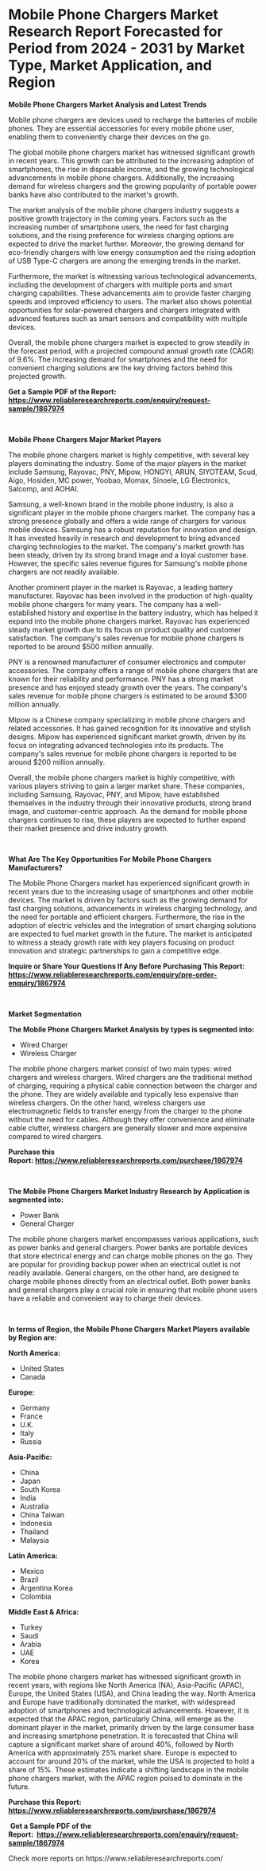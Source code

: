 <p><h1>Mobile Phone Chargers Market Research Report Forecasted for Period from 2024 -  2031 by Market Type, Market Application, and Region</h1></p><p><strong>Mobile Phone Chargers Market Analysis and Latest Trends</strong></p>
<p><p>Mobile phone chargers are devices used to recharge the batteries of mobile phones. They are essential accessories for every mobile phone user, enabling them to conveniently charge their devices on the go.</p><p>The global mobile phone chargers market has witnessed significant growth in recent years. This growth can be attributed to the increasing adoption of smartphones, the rise in disposable income, and the growing technological advancements in mobile phone chargers. Additionally, the increasing demand for wireless chargers and the growing popularity of portable power banks have also contributed to the market's growth.</p><p>The market analysis of the mobile phone chargers industry suggests a positive growth trajectory in the coming years. Factors such as the increasing number of smartphone users, the need for fast charging solutions, and the rising preference for wireless charging options are expected to drive the market further. Moreover, the growing demand for eco-friendly chargers with low energy consumption and the rising adoption of USB Type-C chargers are among the emerging trends in the market.</p><p>Furthermore, the market is witnessing various technological advancements, including the development of chargers with multiple ports and smart charging capabilities. These advancements aim to provide faster charging speeds and improved efficiency to users. The market also shows potential opportunities for solar-powered chargers and chargers integrated with advanced features such as smart sensors and compatibility with multiple devices.</p><p>Overall, the mobile phone chargers market is expected to grow steadily in the forecast period, with a projected compound annual growth rate (CAGR) of 9.6%. The increasing demand for smartphones and the need for convenient charging solutions are the key driving factors behind this projected growth.</p></p>
<p><strong>Get a Sample PDF of the Report:&nbsp; <a href="https://www.reliableresearchreports.com/enquiry/request-sample/1867974">https://www.reliableresearchreports.com/enquiry/request-sample/1867974</a></strong></p>
<p>&nbsp;</p>
<p><strong>Mobile Phone Chargers Major Market Players</strong></p>
<p><p>The mobile phone chargers market is highly competitive, with several key players dominating the industry. Some of the major players in the market include Samsung, Rayovac, PNY, Mipow, HONGYI, ARUN, SIYOTEAM, Scud, Aigo, Hosiden, MC power, Yoobao, Momax, Sinoele, LG Electronics, Salcomp, and AOHAI.</p><p>Samsung, a well-known brand in the mobile phone industry, is also a significant player in the mobile phone chargers market. The company has a strong presence globally and offers a wide range of chargers for various mobile devices. Samsung has a robust reputation for innovation and design. It has invested heavily in research and development to bring advanced charging technologies to the market. The company's market growth has been steady, driven by its strong brand image and a loyal customer base. However, the specific sales revenue figures for Samsung's mobile phone chargers are not readily available.</p><p>Another prominent player in the market is Rayovac, a leading battery manufacturer. Rayovac has been involved in the production of high-quality mobile phone chargers for many years. The company has a well-established history and expertise in the battery industry, which has helped it expand into the mobile phone chargers market. Rayovac has experienced steady market growth due to its focus on product quality and customer satisfaction. The company's sales revenue for mobile phone chargers is reported to be around $500 million annually.</p><p>PNY is a renowned manufacturer of consumer electronics and computer accessories. The company offers a range of mobile phone chargers that are known for their reliability and performance. PNY has a strong market presence and has enjoyed steady growth over the years. The company's sales revenue for mobile phone chargers is estimated to be around $300 million annually.</p><p>Mipow is a Chinese company specializing in mobile phone chargers and related accessories. It has gained recognition for its innovative and stylish designs. Mipow has experienced significant market growth, driven by its focus on integrating advanced technologies into its products. The company's sales revenue for mobile phone chargers is reported to be around $200 million annually.</p><p>Overall, the mobile phone chargers market is highly competitive, with various players striving to gain a larger market share. These companies, including Samsung, Rayovac, PNY, and Mipow, have established themselves in the industry through their innovative products, strong brand image, and customer-centric approach. As the demand for mobile phone chargers continues to rise, these players are expected to further expand their market presence and drive industry growth.</p></p>
<p>&nbsp;</p>
<p><strong>What Are The Key Opportunities For Mobile Phone Chargers Manufacturers?</strong></p>
<p><p>The Mobile Phone Chargers market has experienced significant growth in recent years due to the increasing usage of smartphones and other mobile devices. The market is driven by factors such as the growing demand for fast charging solutions, advancements in wireless charging technology, and the need for portable and efficient chargers. Furthermore, the rise in the adoption of electric vehicles and the integration of smart charging solutions are expected to fuel market growth in the future. The market is anticipated to witness a steady growth rate with key players focusing on product innovation and strategic partnerships to gain a competitive edge.</p></p>
<p><strong>Inquire or Share Your Questions If Any Before Purchasing This Report: <a href="https://www.reliableresearchreports.com/enquiry/pre-order-enquiry/1867974">https://www.reliableresearchreports.com/enquiry/pre-order-enquiry/1867974</a></strong></p>
<p>&nbsp;</p>
<p><strong>Market Segmentation</strong></p>
<p><strong>The Mobile Phone Chargers Market Analysis by types is segmented into:</strong></p>
<p><ul><li>Wired Charger</li><li>Wireless Charger</li></ul></p>
<p><p>The mobile phone chargers market consist of two main types: wired chargers and wireless chargers. Wired chargers are the traditional method of charging, requiring a physical cable connection between the charger and the phone. They are widely available and typically less expensive than wireless chargers. On the other hand, wireless chargers use electromagnetic fields to transfer energy from the charger to the phone without the need for cables. Although they offer convenience and eliminate cable clutter, wireless chargers are generally slower and more expensive compared to wired chargers.</p></p>
<p><strong>Purchase this Report:&nbsp;<a href="https://www.reliableresearchreports.com/purchase/1867974">https://www.reliableresearchreports.com/purchase/1867974</a></strong></p>
<p>&nbsp;</p>
<p><strong>The Mobile Phone Chargers Market Industry Research by Application is segmented into:</strong></p>
<p><ul><li>Power Bank</li><li>General Charger</li></ul></p>
<p><p>The mobile phone chargers market encompasses various applications, such as power banks and general chargers. Power banks are portable devices that store electrical energy and can charge mobile phones on the go. They are popular for providing backup power when an electrical outlet is not readily available. General chargers, on the other hand, are designed to charge mobile phones directly from an electrical outlet. Both power banks and general chargers play a crucial role in ensuring that mobile phone users have a reliable and convenient way to charge their devices.</p></p>
<p>&nbsp;</p>
<p><strong>In terms of Region, the Mobile Phone Chargers Market Players available by Region are:</strong></p>
<p>
    <p> <strong> North America: </strong>
        <ul>
            <li>United States</li>
            <li>Canada</li>
        </ul>
        </p> 
    <p> <strong> Europe: </strong>
        <ul>
            <li>Germany</li>
            <li>France</li>
            <li>U.K.</li>
            <li>Italy</li>
            <li>Russia</li>
        </ul>
        </p> 
    <p> <strong> Asia-Pacific: </strong>
        <ul>
            <li>China</li>
            <li>Japan</li>
            <li>South Korea</li>
            <li>India</li>
            <li>Australia</li>
            <li>China Taiwan</li>
            <li>Indonesia</li>
            <li>Thailand</li>
            <li>Malaysia</li>
        </ul>
        </p> 
    <p> <strong> Latin America: </strong>
        <ul>
            <li>Mexico</li>
            <li>Brazil</li>
            <li>Argentina Korea</li>
            <li>Colombia</li>
        </ul>
        </p> 
    <p> <strong> Middle East & Africa: </strong>
        <ul>
            <li>Turkey</li>
            <li>Saudi</li>
            <li>Arabia</li>
            <li>UAE</li>
            <li>Korea</li>
        </ul>
    </p>
    </p>
<p><p>The mobile phone chargers market has witnessed significant growth in recent years, with regions like North America (NA), Asia-Pacific (APAC), Europe, the United States (USA), and China leading the way. North America and Europe have traditionally dominated the market, with widespread adoption of smartphones and technological advancements. However, it is expected that the APAC region, particularly China, will emerge as the dominant player in the market, primarily driven by the large consumer base and increasing smartphone penetration. It is forecasted that China will capture a significant market share of around 40%, followed by North America with approximately 25% market share. Europe is expected to account for around 20% of the market, while the USA is projected to hold a share of 15%. These estimates indicate a shifting landscape in the mobile phone chargers market, with the APAC region poised to dominate in the future.</p></p>
<p><strong>Purchase this Report: <a href="https://www.reliableresearchreports.com/purchase/1867974">https://www.reliableresearchreports.com/purchase/1867974</a></strong></p>
<p>&nbsp;<strong>Get a Sample PDF of the Report:&nbsp;&nbsp;<a href="https://www.reliableresearchreports.com/enquiry/request-sample/1867974">https://www.reliableresearchreports.com/enquiry/request-sample/1867974</a></strong></p>
<p><strong></strong></p>
<p>Check more reports on https://www.reliableresearchreports.com/</p>